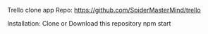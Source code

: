 Trello clone app
Repo: https://github.com/SpiderMasterMind/trello

Installation:
Clone or Download this repository
npm start


